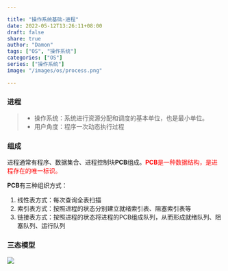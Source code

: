 ```yaml
---

title: "操作系统基础-进程"
date: 2022-05-12T13:26:11+08:00
draft: false
share: true
author: "Damon"
tags: ["OS", "操作系统"]
categories: ["OS"]
series: ["操作系统"]
image: "/images/os/process.png"

---
```


### 进程

> * 操作系统：系统进行资源分配和调度的基本单位，也是最小单位。
> * 用户角度：程序一次动态执行过程

### 组成

进程通常有程序、数据集合、进程控制块**PCB**组成。<span style="color:red">**PCB**是一种数据结构，是进程存在的唯一标识。</span> 

**PCB**有三种组织方式：

1. 线性表方式：每次查询全表扫描
2. 索引表方式：按照进程的状态分别建立就绪索引表、阻塞索引表等
3. 链接表方式：按照进程的状态将进程的PCB组成队列，从而形成就绪队列、阻塞队列、运行队列

### 三态模型

![](/images/os/进程-三态模型.jpg)
